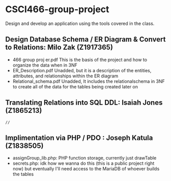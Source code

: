 # CSCI466-group-project
Design and develop an application using the tools covered in the class.

Design Database Schema / ER Diagram & Convert to Relations: Milo Zak (Z1917365)
-
- 466 group proj er.pdf
    This is the basis of the project and how to organize the data when in 3NF
- ER_Description.pdf
    Unadded, but it is a description of the entities, attributes, and relationships within the ER diagram
- Relational_schema.pdf
    Unadded, It includes the relationalschema in 3NF to create all of the data for the tables being created later on
    
Translating Relations into SQL DDL: Isaiah Jones (Z1865213)
-
    //

Implimentation via PHP / PDO : Joseph Katula (Z1838505)
-
- assignGroup_lib.php:
    PHP function storage, currently just drawTable
- secrets.php:
    idk how we wanna do this (this is a public project right now) but eventually I'll need access to the MariaDB of whoever builds the tables
